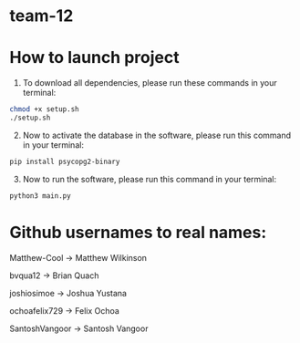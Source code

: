 # team-12

# How to launch project

1. To download all dependencies, please run these commands in your terminal:

```sh
chmod +x setup.sh
./setup.sh
```

2. Now to activate the database in the software, please run this command in your terminal:
```sh
pip install psycopg2-binary
```

3. Now to run the software, please run this command in your terminal:
```sh
python3 main.py
```

# Github usernames to real names:
Matthew-Cool -> Matthew Wilkinson

bvqua12 -> Brian Quach

joshiosimoe -> Joshua Yustana

ochoafelix729 -> Felix Ochoa

SantoshVangoor -> Santosh Vangoor
